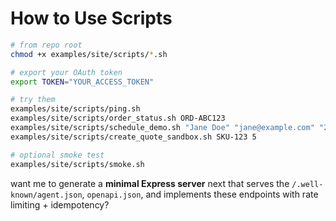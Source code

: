 # How to Use Scripts

```bash
# from repo root
chmod +x examples/site/scripts/*.sh

# export your OAuth token
export TOKEN="YOUR_ACCESS_TOKEN"

# try them
examples/site/scripts/ping.sh
examples/site/scripts/order_status.sh ORD-ABC123
examples/site/scripts/schedule_demo.sh "Jane Doe" "jane@example.com" "2025-08-16T09:00Z/2025-08-18T17:00Z"
examples/site/scripts/create_quote_sandbox.sh SKU-123 5

# optional smoke test
examples/site/scripts/smoke.sh
```

want me to generate a **minimal Express server** next that serves the `/.well-known/agent.json`, `openapi.json`, and implements these endpoints with rate limiting + idempotency?
